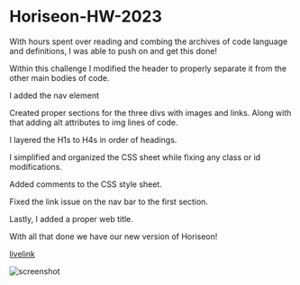 # Horiseon-HW-2023

With hours spent over reading and combing the archives of code language and definitions, I was able to push on and get this done!  

  

Within this challenge I modified the header to properly separate it from the other main bodies of code. 

  

I added the nav element 

  

Created proper sections for the three divs with images and links. Along with that adding alt attributes to img lines of code. 

  

I layered the H1s to H4s in order of headings. 

  

I simplified and organized the CSS sheet while fixing any class or id modifications.  

  

Added comments to the CSS style sheet. 

  

Fixed the link issue on the nav bar to the first section. 

  

Lastly, I added a proper web title. 

  

With all that done we have our new version of Horiseon! 

[livelink](https://thecodinggrasshopper.github.io/Horiseon-HW-2023/)

![screenshot](./assets/images/screenshot1.png)


